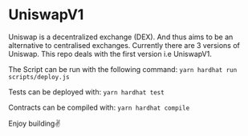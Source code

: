 # UniswapV1

Uniswap is a decentralized exchange (DEX). And thus aims to be an alternative to centralised exchanges. Currently there are 3 versions of Uniswap. This repo deals with the first version i.e UniswapV1.

The Script can be run with the following command:
`yarn hardhat run scripts/deploy.js`

Tests can be deployed with:
`yarn hardhat test`

Contracts can be compiled with:
`yarn hardhat compile`

Enjoy building✌️